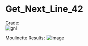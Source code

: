 # Get_Next_Line_42

Grade:    
![gnl](https://user-images.githubusercontent.com/65557355/206265197-be2dfe4b-009f-43ee-afa8-503329ceabc2.png)

Moulinette Results:
![image](https://user-images.githubusercontent.com/65557355/206265362-99c09f49-8391-42a6-b908-8d6cfc35cdee.png)
